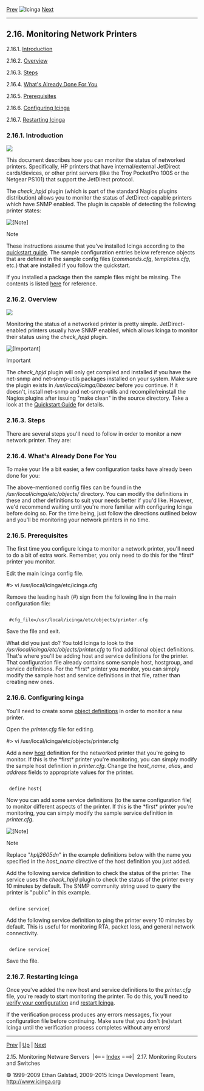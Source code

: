 [Prev](monitoring-netware.md) ![Icinga](../images/logofullsize.png "Icinga") [Next](monitoring-routers.md)

* * * * *

2.16. Monitoring Network Printers
---------------------------------

2.16.1. [Introduction](monitoring-printers.md#introduction_printers)

2.16.2. [Overview](monitoring-printers.md#overview)

2.16.3. [Steps](monitoring-printers.md#steps)

2.16.4. [What's Already Done For
You](monitoring-printers.md#whatsdone)

2.16.5. [Prerequisites](monitoring-printers.md#prerequisites)

2.16.6. [Configuring Icinga](monitoring-printers.md#configicinga)

2.16.7. [Restarting Icinga](monitoring-printers.md#restarticinga)

### 2.16.1. Introduction

![](../images/printer.png)

This document describes how you can monitor the status of networked
printers. Specifically, HP printers that have internal/external
JetDirect cards/devices, or other print servers (like the Troy PocketPro
100S or the Netgear PS101) that support the JetDirect protocol.

The *check\_hpjd* plugin (which is part of the standard Nagios plugins
distribution) allows you to monitor the status of JetDirect-capable
printers which have SNMP enabled. The plugin is capable of detecting the
following printer states:










![[Note]](../images/note.png)

Note

These instructions assume that you've installed Icinga according to the
[quickstart
guide](quickstart.md "2.3. Quickstart Installation Guides"). The
sample configuration entries below reference objects that are defined in
the sample config files (*commands.cfg*, *templates.cfg*, etc.) that are
installed if you follow the quickstart.

If you installed a package then the sample files might be missing. The
contents is listed
[here](sample-config.md "13.1. Sample configuration files and definitions")
for reference.

### 2.16.2. Overview

![](../images/monitoring-printers.png)

Monitoring the status of a networked printer is pretty simple.
JetDirect-enabled printers usually have SNMP enabled, which allows
Icinga to monitor their status using the *check\_hpjd* plugin.

![[Important]](../images/important.png)

Important

The *check\_hpjd* plugin will only get compiled and installed if you
have the net-snmp and net-snmp-utils packages installed on your system.
Make sure the plugin exists in */usr/local/icinga/libexec* before you
continue. If it doesn't, install net-snmp and net-snmp-utils and
recompile/reinstall the Nagios plugins after issuing "make clean" in the
source directory. Take a look at the [Quickstart
Guide](quickstart-icinga.md "2.4. Icinga Quickstart") for details.

### 2.16.3. Steps

There are several steps you'll need to follow in order to monitor a new
network printer. They are:




### 2.16.4. What's Already Done For You

To make your life a bit easier, a few configuration tasks have already
been done for you:



The above-mentioned config files can be found in the
*/usr/local/icinga/etc/objects/* directory. You can modify the
definitions in these and other definitions to suit your needs better if
you'd like. However, we'd recommend waiting until you're more familiar
with configuring Icinga before doing so. For the time being, just follow
the directions outlined below and you'll be monitoring your network
printers in no time.

### 2.16.5. Prerequisites

The first time you configure Icinga to monitor a network printer, you'll
need to do a bit of extra work. Remember, you only need to do this for
the \*first\* printer you monitor.

Edit the main Icinga config file.

</code></pre> 
#> vi /usr/local/icinga/etc/icinga.cfg
</code></pre>

Remove the leading hash (\#) sign from the following line in the main
configuration file:

<pre><code>
 #cfg_file=/usr/local/icinga/etc/objects/printer.cfg
</code></pre>

Save the file and exit.

What did you just do? You told Icinga to look to the
*/usr/local/icinga/etc/objects/printer.cfg* to find additional object
definitions. That's where you'll be adding host and service definitions
for the printer. That configuration file already contains some sample
host, hostgroup, and service definitions. For the \*first\* printer you
monitor, you can simply modify the sample host and service definitions
in that file, rather than creating new ones.

### 2.16.6. Configuring Icinga

You'll need to create some [object
definitions](objectdefinitions.md "3.4. Object Definitions") in order
to monitor a new printer.

Open the *printer.cfg* file for editing.

</code></pre> 
#> vi /usr/local/icinga/etc/objects/printer.cfg
</code></pre>

Add a new [host](objectdefinitions.md#objectdefinitions-host)
definition for the networked printer that you're going to monitor. If
this is the \*first\* printer you're monitoring, you can simply modify
the sample host definition in *printer.cfg*. Change the *host\_name*,
*alias*, and *address* fields to appropriate values for the printer.

<pre><code>
 define host{
</code></pre>

Now you can add some service definitions (to the same configuration
file) to monitor different aspects of the printer. If this is the
\*first\* printer you're monitoring, you can simply modify the sample
service definition in *printer.cfg*.

![[Note]](../images/note.png)

Note

Replace "*hplj2605dn*" in the example definitions below with the name
you specified in the *host\_name* directive of the host definition you
just added.

Add the following service definition to check the status of the printer.
The service uses the *check\_hpjd* plugin to check the status of the
printer every 10 minutes by default. The SNMP community string used to
query the printer is "public" in this example.

<pre><code>
 define service{
</code></pre>

Add the following service definition to ping the printer every 10
minutes by default. This is useful for monitoring RTA, packet loss, and
general network connectivity.

<pre><code>
 define service{
</code></pre>

Save the file.

### 2.16.7. Restarting Icinga

Once you've added the new host and service definitions to the
*printer.cfg* file, you're ready to start monitoring the printer. To do
this, you'll need to [verify your
configuration](verifyconfig.md "4.1. Verifying Your Configuration")
and [restart
Icinga](startstop.md "4.2. Starting and Stopping Icinga").

If the verification process produces any errors messages, fix your
configuration file before continuing. Make sure that you don't (re)start
Icinga until the verification process completes without any errors!

* * * * *

[Prev](monitoring-netware.md) | [Up](ch02.md) | [Next](monitoring-routers.md)

2.15. Monitoring Netware Servers  |<=== [Index](index.md) ===>|  2.17. Monitoring Routers and Switches

© 1999-2009 Ethan Galstad, 2009-2015 Icinga Development Team,
http://www.icinga.org
